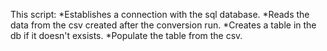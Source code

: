 This script:
*Establishes a connection with the sql database.
*Reads the data from the csv created after the conversion run.
*Creates a table in the db if it doesn't exsists.
*Populate the table from the csv.
